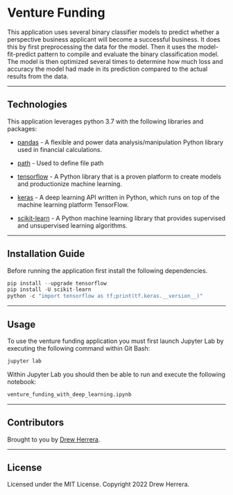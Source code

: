 # Venture Funding
This application uses several binary classifier models to predict whether a perspective business applicant will become a successful business.  It does this by first preprocessing the data for the model.  Then it uses the model-fit-predict pattern to compile and evaluate the binary classification model.  The model is then optimized several times to determine how much loss and accuracy the model had made in its prediction compared to the actual results from the data.

---


## Technologies

This application leverages python 3.7 with the following libraries and packages:

* [pandas](https://github.com/pandas-dev/pandas) - A flexible and power data analysis/manipulation Python library used in financial calculations.

* [path](https://docs.python.org/3/library/pathlib.html) - Used to define file path

* [tensorflow](https://www.tensorflow.org/) - A Python library that is a proven platform to create models and productionize machine learning.

* [keras](https://keras.io/about/) - A deep learning API written in Python, which runs on top of the machine learning platform TensorFlow.

* [scikit-learn](https://scikit-learn.org/) - A Python machine learning library that provides supervised and unsupervised learning algorithms.

---

## Installation Guide

Before running the application first install the following dependencies.

```python
pip install --upgrade tensorflow
pip install -U scikit-learn
python -c "import tensorflow as tf;print(tf.keras.__version__)"
```

---

## Usage

To use the venture funding application you must first launch Jupyter Lab by executing the following command within Git Bash:

```python
jupyter lab
```

Within Jupyter Lab you should then be able to run and execute the following notebook:

``` python
venture_funding_with_deep_learning.ipynb
```
---

## Contributors

Brought to you by [Drew Herrera](https://www.linkedin.com/in/drew94591).

---

## License

Licensed under the MIT License. Copyright 2022 Drew Herrera.


